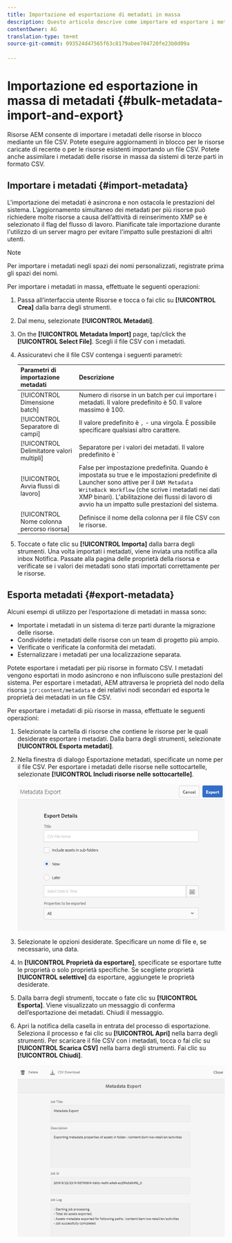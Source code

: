 ```yaml
---
title: Importazione ed esportazione di metadati in massa
description: Questo articolo descrive come importare ed esportare i metadati in blocco.
contentOwner: AG
translation-type: tm+mt
source-git-commit: 093524d47565f63c8179abee704720fe23b0d09a

---
```



# Importazione ed esportazione in massa di metadati {#bulk-metadata-import-and-export}

Risorse AEM consente di importare i metadati delle risorse in blocco mediante un file CSV. Potete eseguire aggiornamenti in blocco per le risorse caricate di recente o per le risorse esistenti importando un file CSV. Potete anche assimilare i metadati delle risorse in massa da sistemi di terze parti in formato CSV.

## Importare i metadati {#import-metadata}

L&#39;importazione dei metadati è asincrona e non ostacola le prestazioni del sistema. L’aggiornamento simultaneo dei metadati per più risorse può richiedere molte risorse a causa dell’attività di reinserimento XMP se è selezionato il flag del flusso di lavoro. Pianificate tale importazione durante l&#39;utilizzo di un server magro per evitare l&#39;impatto sulle prestazioni di altri utenti.

>[!NOTE]
>
>Per importare i metadati negli spazi dei nomi personalizzati, registrate prima gli spazi dei nomi.

Per importare i metadati in massa, effettuate le seguenti operazioni:

1. Passa all’interfaccia utente Risorse e tocca o fai clic su **[!UICONTROL Crea]** dalla barra degli strumenti.
1. Dal menu, selezionate **[!UICONTROL Metadati]**.
1. On the **[!UICONTROL Metadata Import]** page, tap/click the **[!UICONTROL Select File]**.  Scegli il file CSV con i metadati.
1. Assicuratevi che il file CSV contenga i seguenti parametri:

   | Parametri di importazione metadati | Descrizione |
   |:---|:---|
   | [!UICONTROL Dimensione batch] | Numero di risorse in un batch per cui importare i metadati. Il valore predefinito è 50. Il valore massimo è 100. |
   | [!UICONTROL Separatore di campi] | Il valore predefinito è `,` - una virgola. È possibile specificare qualsiasi altro carattere. |
   | [!UICONTROL Delimitatore valori multipli] | Separatore per i valori dei metadati. Il valore predefinito è `|` - una tubazione. |
   | [!UICONTROL Avvia flussi di lavoro] | False per impostazione predefinita. Quando è impostata su true e le impostazioni predefinite di Launcher sono attive per il `DAM Metadata WriteBack Workflow` (che scrive i metadati nei dati XMP binari). L&#39;abilitazione dei flussi di lavoro di avvio ha un impatto sulle prestazioni del sistema. |
   | [!UICONTROL Nome colonna percorso risorsa] | Definisce il nome della colonna per il file CSV con le risorse. |

1. Toccate o fate clic su **[!UICONTROL Importa]** dalla barra degli strumenti. Una volta importati i metadati, viene inviata una notifica alla inbox Notifica. Passate alla pagina delle proprietà della risorsa e verificate se i valori dei metadati sono stati importati correttamente per le risorse.

## Esporta metadati {#export-metadata}

Alcuni esempi di utilizzo per l’esportazione di metadati in massa sono:

* Importate i metadati in un sistema di terze parti durante la migrazione delle risorse.
* Condividete i metadati delle risorse con un team di progetto più ampio.
* Verificate o verificate la conformità dei metadati.
* Esternalizzare i metadati per una localizzazione separata.

Potete esportare i metadati per più risorse in formato CSV. I metadati vengono esportati in modo asincrono e non influiscono sulle prestazioni del sistema. Per esportare i metadati, AEM attraversa le proprietà del nodo della risorsa `jcr:content/metadata` e dei relativi nodi secondari ed esporta le proprietà dei metadati in un file CSV.

Per esportare i metadati di più risorse in massa, effettuate le seguenti operazioni:

1. Selezionate la cartella di risorse che contiene le risorse per le quali desiderate esportare i metadati. Dalla barra degli strumenti, selezionate **[!UICONTROL Esporta metadati]**.

1. Nella finestra di dialogo Esportazione  metadati, specificate un nome per il file CSV. Per esportare i metadati delle risorse nelle sottocartelle, selezionate **[!UICONTROL Includi risorse nelle sottocartelle]**.

   ![export_metadata_page](assets/export_metadata_page.png)

1. Selezionate le opzioni desiderate. Specificare un nome di file e, se necessario, una data.
1. In **[!UICONTROL Proprietà da esportare]**, specificate se esportare tutte le proprietà o solo proprietà specifiche. Se scegliete proprietà **[!UICONTROL selettive]** da esportare, aggiungete le proprietà desiderate.

1. Dalla barra degli strumenti, toccate o fate clic su **[!UICONTROL Esporta]**. Viene visualizzato un messaggio di conferma dell’esportazione dei metadati. Chiudi il messaggio.

1. Apri la notifica della casella in entrata del processo di esportazione. Seleziona il processo e fai clic su **[!UICONTROL Apri]** nella barra degli strumenti. Per scaricare il file CSV con i metadati, tocca o fai clic su **[!UICONTROL Scarica CSV]** nella barra degli strumenti. Fai clic su **[!UICONTROL Chiudi]**.

   ![csv_download](assets/csv_download.png)
